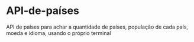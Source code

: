 # API-de-países
API de países para achar a quantidade de países, população de cada país, moeda e idioma, usando o próprio terminal
